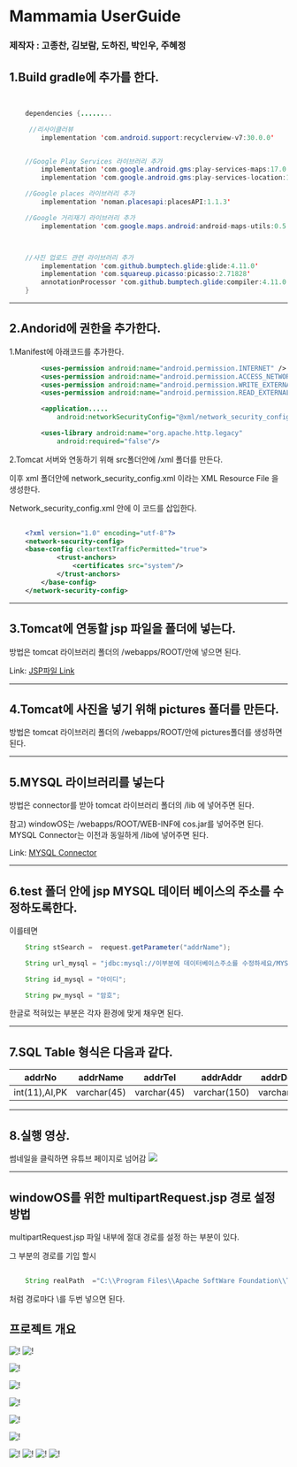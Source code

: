 # Mammamia UserGuide

### 제작자 : 고종찬, 김보람, 도하진, 박인우, 주혜정

## 1.Build gradle에 추가를 한다.


```java


    dependencies {........

     //리사이클러뷰
        implementation 'com.android.support:recyclerview-v7:30.0.0'


    //Google Play Services 라이브러리 추가
        implementation 'com.google.android.gms:play-services-maps:17.0.0'
        implementation 'com.google.android.gms:play-services-location:17.1.0'

    //Google places 라이브러리 추가
        implementation 'noman.placesapi:placesAPI:1.1.3'

    //Google 거리재기 라이브러리 추가
        implementation 'com.google.maps.android:android-maps-utils:0.5'



    //사진 업로드 관련 라이브러리 추가
        implementation 'com.github.bumptech.glide:glide:4.11.0'
        implementation 'com.squareup.picasso:picasso:2.71828'
        annotationProcessor 'com.github.bumptech.glide:compiler:4.11.0'
    }

```

---
## 2.Andorid에 권한을 추가한다.
1.Manifest에 아래코드를 추가한다.


```xml
        <uses-permission android:name="android.permission.INTERNET" />
        <uses-permission android:name="android.permission.ACCESS_NETWORK_STATE" />
        <uses-permission android:name="android.permission.WRITE_EXTERNAL_STORAGE" />
        <uses-permission android:name="android.permission.READ_EXTERNAL_STORAGE" />

        <application.....
            android:networkSecurityConfig="@xml/network_security_config">

        <uses-library android:name="org.apache.http.legacy"
            android:required="false"/>
```


   2.Tomcat 서버와 연동하기 위해  src폴더안에 /xml 폴더를 만든다. 
   
   이후 xml 폴더안에 network_security_config.xml 이라는 XML Resource File 을 생성한다. 

Network_security_config.xml 안에 이 코드를 삽입한다.

```xml
    
    <?xml version="1.0" encoding="utf-8"?>
    <network-security-config>
    <base-config cleartextTrafficPermitted="true">
            <trust-anchors>
                <certificates src="system"/>
            </trust-anchors>
        </base-config>
    </network-security-config>
```


---

## 3.Tomcat에 연동할 jsp 파일을 폴더에 넣는다.

방법은 tomcat 라이브러리 폴더의 /webapps/ROOT/안에 넣으면 된다.


Link: [JSP파일 Link][jsp link]

[jsp link]: https://github.com/AndroidMammamia/MammamiaDocument/tree/main/test



---

## 4.Tomcat에 사진을 넣기 위해 pictures 폴더를 만든다.
방법은 tomcat 라이브러리 폴더의 /webapps/ROOT/안에 pictures폴더를 생성하면 된다.



---

## 5.MYSQL 라이브러리를 넣는다

방법은 connector를 받아 tomcat 라이브러리 폴더의 /lib 에 넣어주면 된다.

참고) windowOS는 /webapps/ROOT/WEB-INF에  cos.jar를 넣어주면 된다. MYSQL Connector는 이전과 동일하게 /lib에 넣어주면 된다.



Link: [MYSQL Connector][my sql connector]

[my sql connector]: https://github.com/AndroidMammamia/MammamiaDocument/tree/main/databaseConnector

---

## 6.test 폴더 안에 jsp MYSQL 데이터 베이스의 주소를 수정하도록한다.
이를테면

```java
    String stSearch =  request.getParameter("addrName");

    String url_mysql = "jdbc:mysql://이부분에 데이터베이스주소를 수정하세요/MYSQL스키마이름?serverTimezone=Asia/Seoul&characterEncoding=utf8&useSSL=false";

    String id_mysql = "아이디";

    String pw_mysql = "암호";
``` 



한글로 적혀있는 부분은 각자 환경에 맞게 채우면 된다.

---

## 7.SQL Table 형식은 다음과 같다.
|addrNo|addrName|addrTel|addrAddr|addrDetail|addrLike|addrTag|addrImagePath
|------|---|---|---|---|---|---|---|
|int(11),AI,PK|varchar(45)|varchar(45)|varchar(150)|varchar(45)|varchar(45),Default'0'|varchar(45)|varchar(100)|

---

## 8.실행 영상.

썸네일을 클릭하면 유튜브 페이지로 넘어감
[![](http://img.youtube.com/vi/-QOxN_vmg-4/0.jpg)](http://www.youtube.com/watch?v=-QOxN_vmg-4 "")


---

## windowOS를 위한 multipartRequest.jsp 경로 설정 방법

multipartRequest.jsp 파일 내부에 절대 경로를 설정 하는 부분이 있다.

그 부분의 경로를 기입 할시 

```java
    
    String realPath  ="C:\\Program Files\\Apache SoftWare Foundation\\Tomcat 8.5\\webapps\\ROOT\\pictures"; 
``` 

처럼 경로마다 \\를 두번 넣으면 된다.

## 프로젝트 개요

![!](https://github.com/AndroidMnS/MammamiaDocument/blob/main/android_mammamia_projectReport/%E1%84%8B%E1%85%A1%E1%86%AB%E1%84%83%E1%85%B3%E1%84%85%E1%85%A9%E1%84%8B%E1%85%B5%E1%84%83%E1%85%B3_%E1%84%86%E1%85%A1%E1%86%B7%E1%84%86%E1%85%A1%E1%84%86%E1%85%B5%E1%84%8B%E1%85%A1.001.jpeg)
![!](https://github.com/AndroidMnS/MammamiaDocument/blob/main/android_mammamia_projectReport/%E1%84%8B%E1%85%A1%E1%86%AB%E1%84%83%E1%85%B3%E1%84%85%E1%85%A9%E1%84%8B%E1%85%B5%E1%84%83%E1%85%B3_%E1%84%86%E1%85%A1%E1%86%B7%E1%84%86%E1%85%A1%E1%84%86%E1%85%B5%E1%84%8B%E1%85%A1.002.jpeg)

![!](https://github.com/AndroidMnS/MammamiaDocument/blob/main/android_mammamia_projectReport/%E1%84%8B%E1%85%A1%E1%86%AB%E1%84%83%E1%85%B3%E1%84%85%E1%85%A9%E1%84%8B%E1%85%B5%E1%84%83%E1%85%B3_%E1%84%86%E1%85%A1%E1%86%B7%E1%84%86%E1%85%A1%E1%84%86%E1%85%B5%E1%84%8B%E1%85%A1.003.jpeg)

![!](https://github.com/AndroidMnS/MammamiaDocument/blob/main/android_mammamia_projectReport/%E1%84%8B%E1%85%A1%E1%86%AB%E1%84%83%E1%85%B3%E1%84%85%E1%85%A9%E1%84%8B%E1%85%B5%E1%84%83%E1%85%B3_%E1%84%86%E1%85%A1%E1%86%B7%E1%84%86%E1%85%A1%E1%84%86%E1%85%B5%E1%84%8B%E1%85%A1.004.jpeg)

![!](https://github.com/AndroidMnS/MammamiaDocument/blob/main/android_mammamia_projectReport/%E1%84%8B%E1%85%A1%E1%86%AB%E1%84%83%E1%85%B3%E1%84%85%E1%85%A9%E1%84%8B%E1%85%B5%E1%84%83%E1%85%B3_%E1%84%86%E1%85%A1%E1%86%B7%E1%84%86%E1%85%A1%E1%84%86%E1%85%B5%E1%84%8B%E1%85%A1.005.jpeg)

![!](https://github.com/AndroidMnS/MammamiaDocument/blob/main/android_mammamia_projectReport/%E1%84%8B%E1%85%A1%E1%86%AB%E1%84%83%E1%85%B3%E1%84%85%E1%85%A9%E1%84%8B%E1%85%B5%E1%84%83%E1%85%B3_%E1%84%86%E1%85%A1%E1%86%B7%E1%84%86%E1%85%A1%E1%84%86%E1%85%B5%E1%84%8B%E1%85%A1.006.jpeg)

![!](https://github.com/AndroidMnS/MammamiaDocument/blob/main/android_mammamia_projectReport/%E1%84%8B%E1%85%A1%E1%86%AB%E1%84%83%E1%85%B3%E1%84%85%E1%85%A9%E1%84%8B%E1%85%B5%E1%84%83%E1%85%B3_%E1%84%86%E1%85%A1%E1%86%B7%E1%84%86%E1%85%A1%E1%84%86%E1%85%B5%E1%84%8B%E1%85%A1.007.jpeg)

![!](https://github.com/AndroidMnS/MammamiaDocument/blob/main/android_mammamia_projectReport/%E1%84%8B%E1%85%A1%E1%86%AB%E1%84%83%E1%85%B3%E1%84%85%E1%85%A9%E1%84%8B%E1%85%B5%E1%84%83%E1%85%B3_%E1%84%86%E1%85%A1%E1%86%B7%E1%84%86%E1%85%A1%E1%84%86%E1%85%B5%E1%84%8B%E1%85%A1.008.jpeg)
![!](https://github.com/AndroidMnS/MammamiaDocument/blob/main/android_mammamia_projectReport/%E1%84%8B%E1%85%A1%E1%86%AB%E1%84%83%E1%85%B3%E1%84%85%E1%85%A9%E1%84%8B%E1%85%B5%E1%84%83%E1%85%B3_%E1%84%86%E1%85%A1%E1%86%B7%E1%84%86%E1%85%A1%E1%84%86%E1%85%B5%E1%84%8B%E1%85%A1.009.jpeg)
![!](https://github.com/AndroidMnS/MammamiaDocument/blob/main/android_mammamia_projectReport/%E1%84%8B%E1%85%A1%E1%86%AB%E1%84%83%E1%85%B3%E1%84%85%E1%85%A9%E1%84%8B%E1%85%B5%E1%84%83%E1%85%B3_%E1%84%86%E1%85%A1%E1%86%B7%E1%84%86%E1%85%A1%E1%84%86%E1%85%B5%E1%84%8B%E1%85%A1.010.jpeg)
![!](https://github.com/AndroidMnS/MammamiaDocument/blob/main/android_mammamia_projectReport/%E1%84%8B%E1%85%A1%E1%86%AB%E1%84%83%E1%85%B3%E1%84%85%E1%85%A9%E1%84%8B%E1%85%B5%E1%84%83%E1%85%B3_%E1%84%86%E1%85%A1%E1%86%B7%E1%84%86%E1%85%A1%E1%84%86%E1%85%B5%E1%84%8B%E1%85%A1.011.jpeg)







